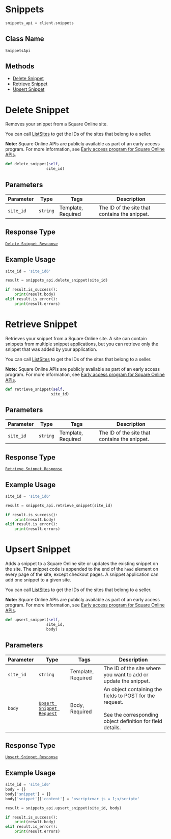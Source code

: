 # Snippets

```python
snippets_api = client.snippets
```

## Class Name

`SnippetsApi`

## Methods

* [Delete Snippet](../../doc/api/snippets.md#delete-snippet)
* [Retrieve Snippet](../../doc/api/snippets.md#retrieve-snippet)
* [Upsert Snippet](../../doc/api/snippets.md#upsert-snippet)


# Delete Snippet

Removes your snippet from a Square Online site.

You can call [ListSites](../../doc/api/sites.md#list-sites) to get the IDs of the sites that belong to a seller.

__Note:__ Square Online APIs are publicly available as part of an early access program. For more information, see [Early access program for Square Online APIs](https://developer.squareup.com/docs/online-api#early-access-program-for-square-online-apis).

```python
def delete_snippet(self,
                  site_id)
```

## Parameters

| Parameter | Type | Tags | Description |
|  --- | --- | --- | --- |
| `site_id` | `string` | Template, Required | The ID of the site that contains the snippet. |

## Response Type

[`Delete Snippet Response`](../../doc/models/delete-snippet-response.md)

## Example Usage

```python
site_id = 'site_id6'

result = snippets_api.delete_snippet(site_id)

if result.is_success():
    print(result.body)
elif result.is_error():
    print(result.errors)
```


# Retrieve Snippet

Retrieves your snippet from a Square Online site. A site can contain snippets from multiple snippet applications, but you can retrieve only the snippet that was added by your application.

You can call [ListSites](../../doc/api/sites.md#list-sites) to get the IDs of the sites that belong to a seller.

__Note:__ Square Online APIs are publicly available as part of an early access program. For more information, see [Early access program for Square Online APIs](https://developer.squareup.com/docs/online-api#early-access-program-for-square-online-apis).

```python
def retrieve_snippet(self,
                    site_id)
```

## Parameters

| Parameter | Type | Tags | Description |
|  --- | --- | --- | --- |
| `site_id` | `string` | Template, Required | The ID of the site that contains the snippet. |

## Response Type

[`Retrieve Snippet Response`](../../doc/models/retrieve-snippet-response.md)

## Example Usage

```python
site_id = 'site_id6'

result = snippets_api.retrieve_snippet(site_id)

if result.is_success():
    print(result.body)
elif result.is_error():
    print(result.errors)
```


# Upsert Snippet

Adds a snippet to a Square Online site or updates the existing snippet on the site.
The snippet code is appended to the end of the `head` element on every page of the site, except checkout pages. A snippet application can add one snippet to a given site.

You can call [ListSites](../../doc/api/sites.md#list-sites) to get the IDs of the sites that belong to a seller.

__Note:__ Square Online APIs are publicly available as part of an early access program. For more information, see [Early access program for Square Online APIs](https://developer.squareup.com/docs/online-api#early-access-program-for-square-online-apis).

```python
def upsert_snippet(self,
                  site_id,
                  body)
```

## Parameters

| Parameter | Type | Tags | Description |
|  --- | --- | --- | --- |
| `site_id` | `string` | Template, Required | The ID of the site where you want to add or update the snippet. |
| `body` | [`Upsert Snippet Request`](../../doc/models/upsert-snippet-request.md) | Body, Required | An object containing the fields to POST for the request.<br><br>See the corresponding object definition for field details. |

## Response Type

[`Upsert Snippet Response`](../../doc/models/upsert-snippet-response.md)

## Example Usage

```python
site_id = 'site_id6'
body = {}
body['snippet'] = {}
body['snippet']['content'] = '<script>var js = 1;</script>'

result = snippets_api.upsert_snippet(site_id, body)

if result.is_success():
    print(result.body)
elif result.is_error():
    print(result.errors)
```


